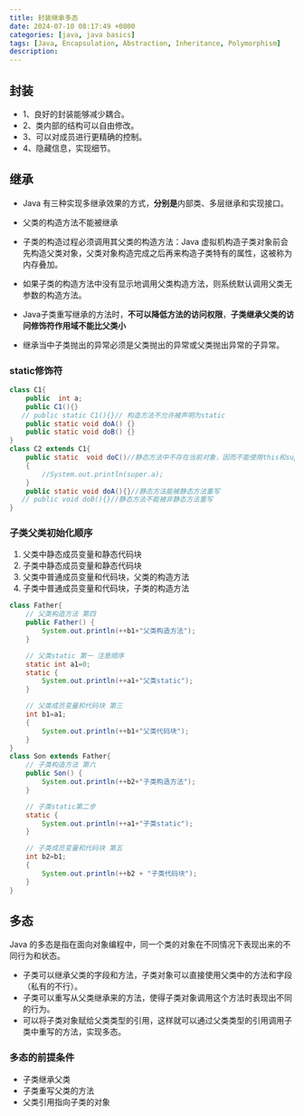 ```yaml
---
title: 封装继承多态
date: 2024-07-10 08:17:49 +0800
categories: [java, java basics]
tags: [Java, Encapsulation, Abstraction, Inheritance, Polymorphism]
description: 
---
```

## 封装

- 1、良好的封装能够减少耦合。
- 2、类内部的结构可以自由修改。
- 3、可以对成员进行更精确的控制。
- 4、隐藏信息，实现细节。

## 继承

- Java 有三种实现多继承效果的方式，**分别是**内部类、多层继承和实现接口。

- 父类的构造方法不能被继承

- 子类的构造过程必须调用其父类的构造方法：Java 虚拟机构造子类对象前会先构造父类对象，父类对象构造完成之后再来构造子类特有的属性，这被称为内存叠加。

- 如果子类的构造方法中没有显示地调用父类构造方法，则系统默认调用父类无参数的构造方法。

- Java子类重写继承的方法时，**不可以降低方法的访问权限**，**子类继承父类的访问修饰符作用域不能比父类小**

- 继承当中子类抛出的异常必须是父类抛出的异常或父类抛出异常的子异常。

### static修饰符

```java
class C1{
    public  int a;
    public C1(){}
   // public static C1(){}// 构造方法不允许被声明为static
    public static void doA() {}
    public static void doB() {}
}
class C2 extends C1{
    public static  void doC()//静态方法中不存在当前对象，因而不能使用this和super。
    {
        //System.out.println(super.a);
    }
    public static void doA(){}//静态方法能被静态方法重写
   // public void doB(){}//静态方法不能被非静态方法重写
}
```

### 子类父类初始化顺序

1. 父类中静态成员变量和静态代码块
2. 子类中静态成员变量和静态代码块
3. 父类中普通成员变量和代码块，父类的构造方法
4. 子类中普通成员变量和代码块，子类的构造方法

```java
class Father{
    // 父类构造方法 第四
    public Father() {
        System.out.println(++b1+"父类构造方法");
    }

    // 父类static 第一 注意顺序
    static int a1=0;
    static {
        System.out.println(++a1+"父类static");
    }

    // 父类成员变量和代码块 第三
    int b1=a1;
    {
        System.out.println(++b1+"父类代码块");
    }
}
class Son extends Father{
    // 子类构造方法 第六
    public Son() {
        System.out.println(++b2+"子类构造方法");
    }

    // 子类static第二步
    static {
        System.out.println(++a1+"子类static");
    }

    // 子类成员变量和代码块 第五
    int b2=b1;
    {
        System.out.println(++b2 + "子类代码块");
    }
}
```

## 多态

Java 的多态是指在面向对象编程中，同一个类的对象在不同情况下表现出来的不同行为和状态。

- 子类可以继承父类的字段和方法，子类对象可以直接使用父类中的方法和字段（私有的不行）。
- 子类可以重写从父类继承来的方法，使得子类对象调用这个方法时表现出不同的行为。
- 可以将子类对象赋给父类类型的引用，这样就可以通过父类类型的引用调用子类中重写的方法，实现多态。

### 多态的前提条件

- 子类继承父类
- 子类重写父类的方法
- 父类引用指向子类的对象
